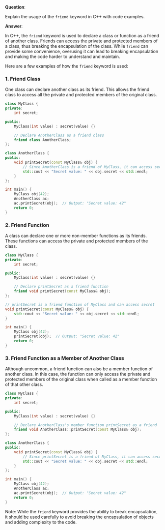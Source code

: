 
**Question**:

Explain the usage of the `friend` keyword in C++ with code examples.<br />

**Answer**:

In C++, the `friend` keyword is used to declare a class or function as a friend of another class. Friends can access the private and protected members of a class, thus breaking the encapsulation of the class. While `friend` can provide some convenience, overusing it can lead to breaking encapsulation and making the code harder to understand and maintain.

Here are a few examples of how the `friend` keyword is used:

### 1. Friend Class

One class can declare another class as its friend. This allows the friend class to access all the private and protected members of the original class.


```cpp
class MyClass {
private:
    int secret;

public:
    MyClass(int value) : secret(value) {}

    // Declare AnotherClass as a friend class
    friend class AnotherClass;
};

class AnotherClass {
public:
    void printSecret(const MyClass& obj) {
        // Since AnotherClass is a friend of MyClass, it can access secret
        std::cout << "Secret value: " << obj.secret << std::endl;
    }
};

int main() {
    MyClass obj(42);
    AnotherClass ac;
    ac.printSecret(obj);  // Output: "Secret value: 42"
    return 0;
}
```
### 2. Friend Function

A class can declare one or more non-member functions as its friends. These functions can access the private and protected members of the class.


```cpp
class MyClass {
private:
    int secret;

public:
    MyClass(int value) : secret(value) {}

    // Declare printSecret as a friend function
    friend void printSecret(const MyClass& obj);
};

// printSecret is a friend function of MyClass and can access secret
void printSecret(const MyClass& obj) {
    std::cout << "Secret value: " << obj.secret << std::endl;
}

int main() {
    MyClass obj(42);
    printSecret(obj);  // Output: "Secret value: 42"
    return 0;
}
```
### 3. Friend Function as a Member of Another Class

Although uncommon, a friend function can also be a member function of another class. In this case, the function can only access the private and protected members of the original class when called as a member function of that other class.


```cpp
class MyClass {
private:
    int secret;

public:
    MyClass(int value) : secret(value) {}

    // Declare AnotherClass's member function printSecret as a friend
    friend void AnotherClass::printSecret(const MyClass& obj);
};

class AnotherClass {
public:
    void printSecret(const MyClass& obj) {
        // Since printSecret is a friend of MyClass, it can access secret
        std::cout << "Secret value: " << obj.secret << std::endl;
    }
};

int main() {
    MyClass obj(42);
    AnotherClass ac;
    ac.printSecret(obj);  // Output: "Secret value: 42"
    return 0;
}
```
Note: While the `friend` keyword provides the ability to break encapsulation, it should be used carefully to avoid breaking the encapsulation of objects and adding complexity to the code.